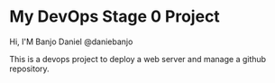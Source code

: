 # My DevOps Stage 0 Project
Hi, I'M Banjo Daniel  @daniebanjo

This is a devops project to deploy a web server and manage a github repository.
